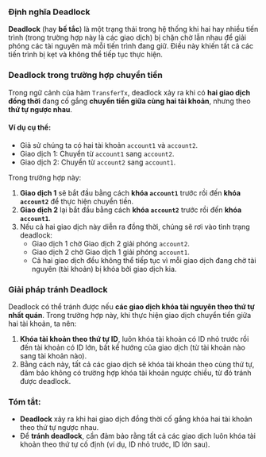 ### Định nghĩa Deadlock

**Deadlock** (hay **bế tắc**) là một trạng thái trong hệ thống khi hai hay nhiều tiến trình (trong trường hợp này là các giao dịch) bị chặn chờ lẫn nhau để giải phóng các tài nguyên mà mỗi tiến trình đang giữ. Điều này khiến tất cả các tiến trình bị kẹt và không thể tiếp tục thực hiện.

### Deadlock trong trường hợp chuyển tiền

Trong ngữ cảnh của hàm `TransferTx`, deadlock xảy ra khi có **hai giao dịch đồng thời** đang cố gắng **chuyển tiền giữa cùng hai tài khoản**, nhưng theo **thứ tự ngược nhau**. 

#### Ví dụ cụ thể:
- Giả sử chúng ta có hai tài khoản `account1` và `account2`.
- Giao dịch 1: Chuyển từ `account1` sang `account2`.
- Giao dịch 2: Chuyển từ `account2` sang `account1`.

Trong trường hợp này:
1. **Giao dịch 1** sẽ bắt đầu bằng cách **khóa `account1`** trước rồi đến **khóa `account2`** để thực hiện chuyển tiền.
2. **Giao dịch 2** lại bắt đầu bằng cách **khóa `account2`** trước rồi đến **khóa `account1`**.
3. Nếu cả hai giao dịch này diễn ra đồng thời, chúng sẽ rơi vào tình trạng deadlock:
   - Giao dịch 1 chờ Giao dịch 2 giải phóng `account2`.
   - Giao dịch 2 chờ Giao dịch 1 giải phóng `account1`.
   - Cả hai giao dịch đều không thể tiếp tục vì mỗi giao dịch đang chờ tài nguyên (tài khoản) bị khóa bởi giao dịch kia.

### Giải pháp tránh Deadlock

Deadlock có thể tránh được nếu **các giao dịch khóa tài nguyên theo thứ tự nhất quán**. Trong trường hợp này, khi thực hiện giao dịch chuyển tiền giữa hai tài khoản, ta nên:
1. **Khóa tài khoản theo thứ tự ID**, luôn khóa tài khoản có ID nhỏ trước rồi đến tài khoản có ID lớn, bất kể hướng của giao dịch (từ tài khoản nào sang tài khoản nào).
2. Bằng cách này, tất cả các giao dịch sẽ khóa tài khoản theo cùng thứ tự, đảm bảo không có trường hợp khóa tài khoản ngược chiều, từ đó tránh được deadlock.

### Tóm tắt:
- **Deadlock** xảy ra khi hai giao dịch đồng thời cố gắng khóa hai tài khoản theo thứ tự ngược nhau.
- Để **tránh deadlock**, cần đảm bảo rằng tất cả các giao dịch luôn khóa tài khoản theo thứ tự cố định (ví dụ, ID nhỏ trước, ID lớn sau).
